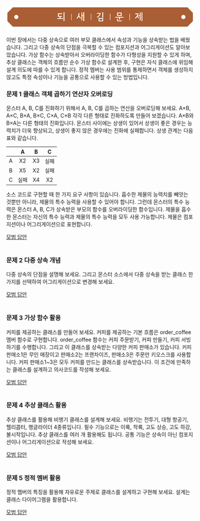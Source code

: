 ![](../../images/exercise_title.png "되새김문제")

이번 장에서는 다중 상속으로 여러 부모 클래스에서 속성과 기능을 상속받는 법을 배웠습니다. 그리고 다중 상속의 단점을 극복할 수 있는 컴포지션과 어그리게이션도 알아보았습니다. 가상 함수는 상속받아서 오버라이딩한 함수가 다형성을 지원할 수 있게 하며, 추상 클래스는 객체의 흐름만 순수 가상 함수로 설계한 후, 구현은 자식 클래스에 위임해 설계 의도에 따를 수 있게 합니다. 정적 멤버는 사용 범위를 통제하면서 객체를 생성하지 않고도 특정 속성이나 기능을 공통으로 사용할 수 있는 방법입니다.

### 문제 1 클래스 객체 곱하기 연산자 오버로딩
몬스터 A, B, C를 진화하기 위해서 A, B, C를 곱하는 연산을 오버로딩해 보세요. A×B, A×C, B×A, B×C, C×A, C×B 각각 다른 형태로 진화하도록 만들어 보겠습니다. A×B와 B×A는 다른 형태의 진화입니다. 몬스터 사이에는 상생이 있어서 상생이 좋은 경우는 능력치가 더욱 향상되고, 상생이 좋지 않은 경우에는 진화에 실패합니다. 상생 관계는 다음 표와 같습니다.

||A|B|C|
|:---:|:---:|:---:|:---:|
|A|X2|X3|실패|
|B|X5|X2|실패|
|C|실패|X4|X2|

소스 코드로 구현할 때 한 가지 요구 사항이 있습니다. 흡수한 제물의 능력치를 빼앗는 것뿐만 아니라, 제물의 특수 능력을 사용할 수 있어야 합니다. 그런데 몬스터의 특수 능력은 몬스터 A, B, C가 상속받은 부모의 함수를 오버라이딩한 함수입니다. 제물을 흡수한 몬스터는 자신의 특수 능력과 제물의 특수 능력을 모두 사용 가능합니다. 제물은 컴포지션이나 어그리게이션으로 표현합니다.

[모범 답안](https://github.com/mystous/DoItCPP/tree/main/exercise/ch08/solution_01.md "문제 1번 정답")
<br /><br />

### 문제 2 다중 상속 개념
다중 상속의 단점을 설명해 보세요. 그리고 몬스터 소스에서 다중 상속을 받는 클래스 한 가지를 선택하여 어그리게이션으로 변경해 보세요.

[모범 답안](https://github.com/mystous/DoItCPP/tree/main/exercise/ch08/solution_02.md "문제 2번 정답")
<br /><br />

### 문제 3 가상 함수 활용
커피를 제공하는 클래스를 만들어 보세요. 커피를 제공하는 기본 흐름은 order_coffee 멤버 함수로 구현합니다. order_coffee 함수는 커피 주문받기, 커피 만들기, 커피 서빙하기를 수행합니다. 그리고 이 클래스를 상속받는 다양한 커피 판매소가 있습니다. 커피 판매소1은 무인 매장이고 판매소2는 프랜차이즈, 판매소3은 주문만 키오스크를 사용합니다. 커피 판매소1~3은 모두 커피를 만드는 클래스를 상속받습니다. 이 조건에 만족하는 클래스를 설계하고 의사코드를 작성해 보세요.

[모범 답안](https://github.com/mystous/DoItCPP/tree/main/exercise/ch08/solution_03.md "문제 3번 정답")
<br /><br />

### 문제 4 추상 클래스 활용
추상 클래스를 활용해 비행기 클래스를 설계해 보세요. 비행기는 전투기, 대형 항공기, 헬리콥터, 행글라이더 4종류입니다. 필수 기능으로는 이륙, 착륙, 고도 상승, 고도 하강, 불시착입니다. 추상 클래스를 여러 개 활용해도 됩니다. 공통 기능은 상속이 아닌 컴포지션이나 어그리게이션으로 작성해 보세요.

[모범 답안](https://github.com/mystous/DoItCPP/tree/main/exercise/ch08/solution_04.md "문제 4번 정답")
<br /><br />

### 문제 5 정적 멤버 활용
정적 멤버의 특징을 활용해 자유로운 주제로 클래스를 설계하고 구현해 보세요. 설계는 클래스 다이어그램을 활용합니다.

[모범 답안](https://github.com/mystous/DoItCPP/tree/main/exercise/ch08/solution_05.md "문제 5번 정답")
